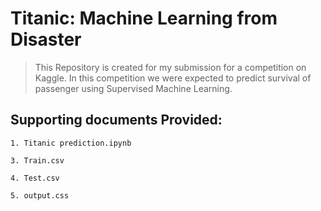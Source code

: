 # Titanic: Machine Learning from Disaster

> This Repository is created for my submission for a competition on Kaggle. In this competition we were expected to predict survival of passenger using Supervised Machine Learning.


## Supporting documents Provided:

    1. Titanic prediction.ipynb
    
    3. Train.csv
    
    4. Test.csv
    
    5. output.css
   
